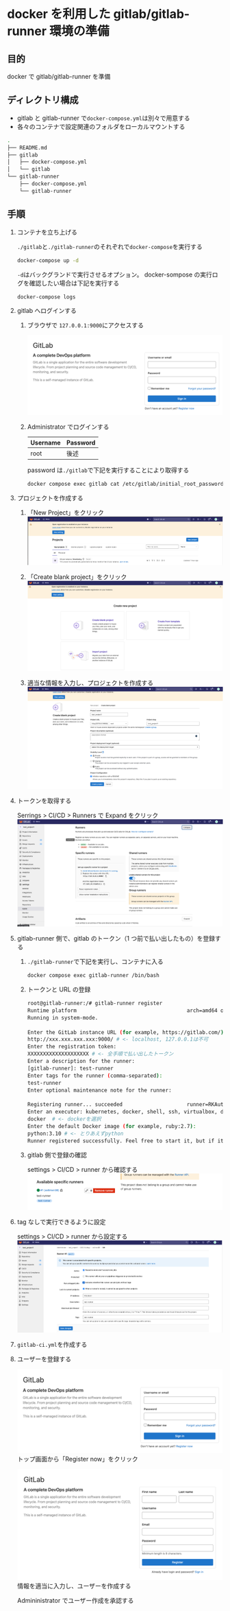 # docker を利用した gitlab/gitlab-runner 環境の準備

## 目的

docker で gitlab/gitlab-runner を準備

## ディレクトリ構成

- gitlab と gitlab-runner で`docker-compose.yml`は別々で用意する
- 各々のコンテナで設定関連のフォルダをローカルマウントする

```bash
.
├── README.md
├── gitlab
│   ├── docker-compose.yml
│   └── gitlab
└── gitlab-runner
    ├── docker-compose.yml
    └── gitlab-runner
```

## 手順

1. コンテナを立ち上げる

   `./gitlab`と`./gitlab-runner`のそれぞれで`docker-compose`を実行する

   ```bash
   docker-compose up -d
   ```

   `-d`はバックグランドで実行させるオプション。
   docker-sompose の実行ログを確認したい場合は下記を実行する

   ```bash
   docker-compose logs
   ```

1. gitlab へログインする

   1. ブラウザで `127.0.0.1:9000`にアクセスする

      ![signin](images/gitlab-signin.png)

   1. Administrator でログインする

      | Username | Password |
      | -------- | -------- |
      | root     | 後述     |

      password は`./gitlab`で下記を実行することにより取得する

      ```bash
      docker compose exec gitlab cat /etc/gitlab/initial_root_password
      ```

1. プロジェクトを作成する

   1. 「New Project」をクリック
      ![picture 6](images/gitlab-projects.png)

   1. 「Create blank project」をクリック
      ![picture 7](images/gitlab-newproject.png)

   1. 適当な情報を入力し、プロジェクトを作成する
      ![picture 8](images/gitlab-newproject2.png)

1. トークンを取得する

   Serrings > CI/CD > Runners で Expand をクリック
   ![picture 9](images/gitlab-settings-runner.png)

1. gitlab-runner 側で、gitlab のトークン（1 つ前で払い出したもの）を登録する

   1. `./gitlab-runner`で下記を実行し、コンテナに入る

      ```bash
      docker compose exec gitlab-runner /bin/bash
      ```

   1. トークンと URL の登録

      ```bash
      root@gitlab-runner:/# gitlab-runner register
      Runtime platform                                    arch=amd64 os=linux pid=31 revision=565b6c0b version=14.8.0
      Running in system-mode.

      Enter the GitLab instance URL (for example, https://gitlab.com/):
      http://xxx.xxx.xxx.xxx:9000/ # <- localhost, 127.0.0.1は不可
      Enter the registration token:
      XXXXXXXXXXXXXXXXXXXX # <- 全手順で払い出したトークン
      Enter a description for the runner:
      [gitlab-runner]: test-runner
      Enter tags for the runner (comma-separated):
      test-runner
      Enter optional maintenance note for the runner:

      Registering runner... succeeded                     runner=RKAutDws
      Enter an executor: kubernetes, docker, shell, ssh, virtualbox, docker+machine, docker-ssh+machine, custom, docker-ssh, parallels:
      docker  # <- dockerを選択
      Enter the default Docker image (for example, ruby:2.7):
      python:3.10 # <- とりあえずpython
      Runner registered successfully. Feel free to start it, but if it's running already the config should be automatically reloaded!
      ```

   1. gitlab 側で登録の確認

      settings > CI/CD > runner から確認する
      ![picture 10](images/gitlab-settings-runner2.png)

1. tag なしで実行できるように設定

   settings > CI/CD > runner から設定する
   ![picture 11](images/gitlab-settings-runner3.png)

1. `gitlab-ci.yml`を作成する

1. ユーザーを登録する

   ![signin](images/gitlab-signin.png)
   トップ画面から「Register now」をクリック

   ![register](images/gitlab-register.png)
   情報を適当に入力し、ユーザーを作成する

   Admininistrator でユーザー作成を承認する
